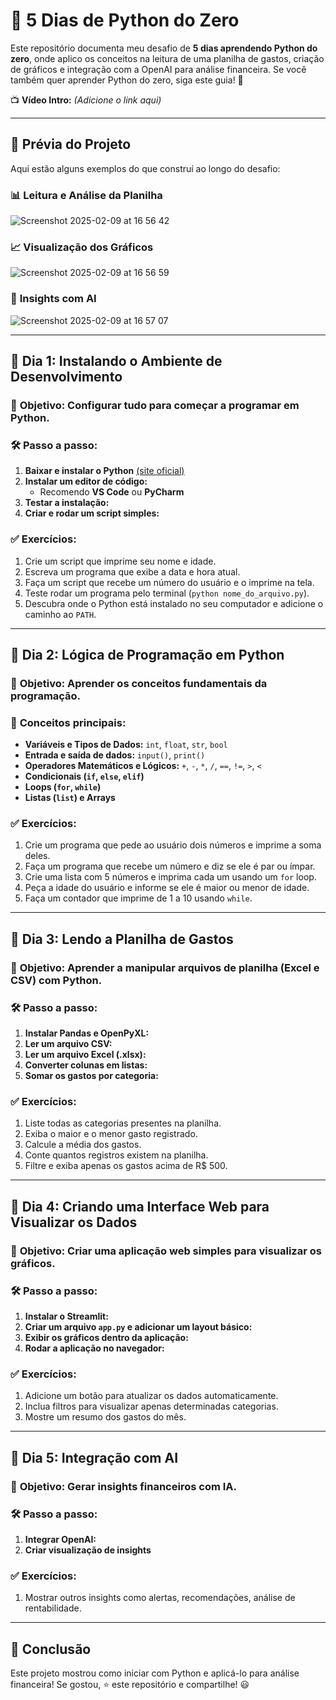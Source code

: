 # 🚀 5 Dias de Python do Zero

Este repositório documenta meu desafio de **5 dias aprendendo Python do zero**, onde aplico os conceitos na leitura de uma planilha de gastos, criação de gráficos e integração com a OpenAI para análise financeira. Se você também quer aprender Python do zero, siga este guia! 🎯

📺 **Vídeo Intro:** *(Adicione o link aqui)*

---

## 📸 **Prévia do Projeto**
Aqui estão alguns exemplos do que construí ao longo do desafio:

### 📊 **Leitura e Análise da Planilha**
![Screenshot 2025-02-09 at 16 56 42](https://github.com/user-attachments/assets/821c56b3-2320-498d-aef8-bcfdd4f97b55)

### 📈 **Visualização dos Gráficos**
![Screenshot 2025-02-09 at 16 56 59](https://github.com/user-attachments/assets/073fbb5f-05e0-4e2f-9ed6-1796c8a7a28b)

### 🤖 **Insights com AI**
![Screenshot 2025-02-09 at 16 57 07](https://github.com/user-attachments/assets/e3473773-6e68-4164-b4a1-eddf121560d4)

---

## 📅 **Dia 1: Instalando o Ambiente de Desenvolvimento**
### 🎯 **Objetivo:** Configurar tudo para começar a programar em Python.

### 🛠 **Passo a passo:**
1. **Baixar e instalar o Python** [(site oficial)](https://www.python.org/)
2. **Instalar um editor de código:**
   - Recomendo **VS Code** ou **PyCharm**
3. **Testar a instalação:**
4. **Criar e rodar um script simples:**

### ✅ **Exercícios:**
1. Crie um script que imprime seu nome e idade.
2. Escreva um programa que exibe a data e hora atual.
3. Faça um script que recebe um número do usuário e o imprime na tela.
4. Teste rodar um programa pelo terminal (`python nome_do_arquivo.py`).
5. Descubra onde o Python está instalado no seu computador e adicione o caminho ao `PATH`.

---

## 📅 **Dia 2: Lógica de Programação em Python**
### 🎯 **Objetivo:** Aprender os conceitos fundamentais da programação.

### 🔹 **Conceitos principais:**
- **Variáveis e Tipos de Dados:** `int`, `float`, `str`, `bool`
- **Entrada e saída de dados:** `input()`, `print()`
- **Operadores Matemáticos e Lógicos:** `+`, `-`, `*`, `/`, `==`, `!=`, `>`, `<`
- **Condicionais (`if`, `else`, `elif`)**
- **Loops (`for`, `while`)**
- **Listas (`list`) e Arrays**

### ✅ **Exercícios:**
1. Crie um programa que pede ao usuário dois números e imprime a soma deles.
2. Faça um programa que recebe um número e diz se ele é par ou ímpar.
3. Crie uma lista com 5 números e imprima cada um usando um `for` loop.
4. Peça a idade do usuário e informe se ele é maior ou menor de idade.
5. Faça um contador que imprime de 1 a 10 usando `while`.

---

## 📅 **Dia 3: Lendo a Planilha de Gastos**
### 🎯 **Objetivo:** Aprender a manipular arquivos de planilha (Excel e CSV) com Python.

### 🛠 **Passo a passo:**
1. **Instalar Pandas e OpenPyXL:**
2. **Ler um arquivo CSV:**
3. **Ler um arquivo Excel (.xlsx):**
4. **Converter colunas em listas:**
5. **Somar os gastos por categoria:**

### ✅ **Exercícios:**
1. Liste todas as categorias presentes na planilha.
2. Exiba o maior e o menor gasto registrado.
3. Calcule a média dos gastos.
4. Conte quantos registros existem na planilha.
5. Filtre e exiba apenas os gastos acima de R$ 500.

---

## 📅 **Dia 4: Criando uma Interface Web para Visualizar os Dados**
### 🎯 **Objetivo:** Criar uma aplicação web simples para visualizar os gráficos.

### 🛠 **Passo a passo:**
1. **Instalar o Streamlit:**
2. **Criar um arquivo `app.py` e adicionar um layout básico:**
3. **Exibir os gráficos dentro da aplicação:**
4. **Rodar a aplicação no navegador:**

### ✅ **Exercícios:**
1. Adicione um botão para atualizar os dados automaticamente.
2. Inclua filtros para visualizar apenas determinadas categorias.
3. Mostre um resumo dos gastos do mês.

---

## 📅 **Dia 5: Integração com AI**
### 🎯 **Objetivo:** Gerar insights financeiros com IA.

### 🛠 **Passo a passo:**
1. **Integrar OpenAI:**
2. **Criar visualização de insights**


### ✅ **Exercícios:**
1. Mostrar outros insights como alertas, recomendações, análise de rentabilidade. 

---

## 🚀 **Conclusão**
Este projeto mostrou como iniciar com Python e aplicá-lo para análise financeira! Se gostou, ⭐ este repositório e compartilhe! 😃
